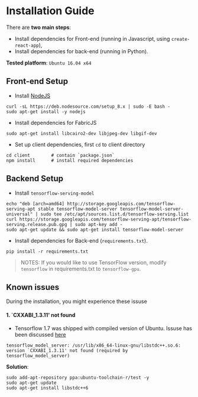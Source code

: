 # Installation Guide

There are **two main steps**: 
  * Install dependencies for Front-end (running in Javascript, using `create-react-app`), 
  * Install dependencies for back-end (running in Python).

**Tested platform**:  `Ubuntu 16.04 x64`

##  Front-end Setup
* Install [NodeJS](https://nodejs.org/en/download/package-manager/#debian-and-ubuntu-based-linux-distributions)
```shell
curl -sL https://deb.nodesource.com/setup_8.x | sudo -E bash -
sudo apt-get install -y nodejs
```

* Install dependencies for FabricJS
```shell
sudo apt-get install libcairo2-dev libjpeg-dev libgif-dev
```
* Set up client dependencies, first `cd` to client directory
```
cd client        # contain `package.json`
npm install      # install required dependencies
```

## Backend Setup

* Install `tensorflow-serving-model`
```shell
echo "deb [arch=amd64] http://storage.googleapis.com/tensorflow-serving-apt stable tensorflow-model-server tensorflow-model-server-universal" | sudo tee /etc/apt/sources.list.d/tensorflow-serving.list
curl https://storage.googleapis.com/tensorflow-serving-apt/tensorflow-serving.release.pub.gpg | sudo apt-key add -
sudo apt-get update && sudo apt-get install tensorflow-model-server
```

* Install dependencies for Back-end (`requirements.txt`).
```shell
pip install -r requirements.txt
```
> NOTES: If you would like to use TensorFlow version, modify `tensorflow` in requirements.txt to `tensorflow-gpu`.

## Known issues

During the installation, you might experience these issuse

#### 1.  `CXXABI_1.3.11' not found

* Tensorflow 1.7 was shipped with compiled version of Ubuntu. Issuse has been discussed [here](https://github.com/tensorflow/serving/issues/819)
```shell
tensorflow_model_server: /usr/lib/x86_64-linux-gnu/libstdc++.so.6: version `CXXABI_1.3.11' not found (required by tensorflow_model_server)
```

**Solution**:
```shell
sudo add-apt-repository ppa:ubuntu-toolchain-r/test -y
sudo apt-get update
sudo apt-get install libstdc++6
```
